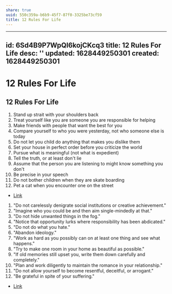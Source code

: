 ```yaml
---
share: true
uuid: 550c359a-b6b9-45f7-87f0-3325be73cf59
title: 12 Rules For Life
---
```

---
id: 6Sd4B9P7WpQl6kojCKcq3
title: 12 Rules For Life
desc: ''
updated: 1628449250301
created: 1628449250301
---
# 12 Rules For Life
12 Rules For Life
-----------------

1.  Stand up strait with your shoulders back
2.  Treat yourself like you are someone you are responsible for helping
3.  Make friends with people that want the best for you
4.  Compare yourself to who you were yesterday, not who someone else is today
5.  Do not let you child do anything that makes you dislike them
6.  Set your house in perfect order before you criticize the world
7.  Pursue what is meaningful (not what is expedient)
8.  Tell the truth, or at least don't lie
9.  Assume that the person you are listening to might know something you don't
10.  Be precise in your speech
11.  Do not bother children when they are skate boarding
12.  Pet a cat when you encounter one on the street

*   [Link](https://en.wikipedia.org/wiki/12_Rules_for_Life)

1.  "Do not carelessly denigrate social institutions or creative achievement."
2.  "Imagine who you could be and then aim single-mindedly at that."
3.  "Do not hide unwanted things in the fog."
4.  "Notice that opportunity lurks where responsibility has been abdicated."
5.  "Do not do what you hate."
6.  "Abandon ideology."
7.  "Work as hard as you possibly can on at least one thing and see what happens."
8.  "Try to make one room in your home as beautiful as possible."
9.  "If old memories still upset you, write them down carefully and completely."
10.  "Plan and work diligently to maintain the romance in your relationship."
11.  "Do not allow yourself to become resentful, deceitful, or arrogant."
12.  "Be grateful in spite of your suffering."

*   [Link](https://en.wikipedia.org/wiki/Beyond_Order)